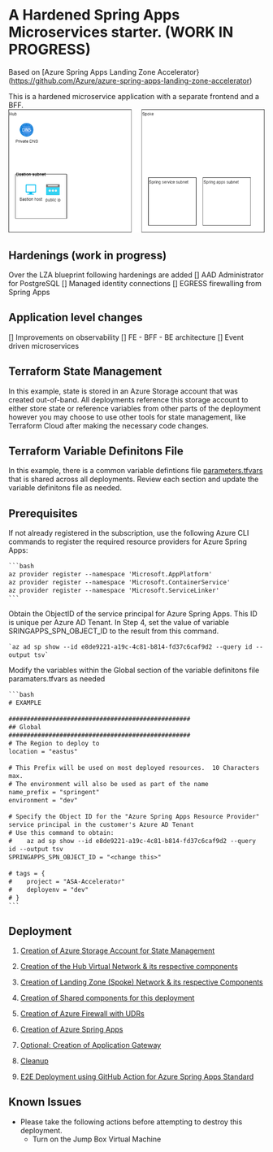 # A Hardened Spring Apps Microservices starter. (WORK IN PROGRESS) 
Based on [Azure Spring Apps Landing Zone Accelerator} (https://github.com/Azure/azure-spring-apps-landing-zone-accelerator)

This is a hardened microservice application with a separate frontend and a BFF.
![Diagram](./architecture.drawio.png)

## Hardenings (work in progress)
Over the LZA blueprint following hardenings are added
[] AAD Administrator for PostgreSQL
[] Managed identity connections
[] EGRESS firewalling from Spring Apps

## Application level changes

[] Improvements on observability
[] FE - BFF - BE architecture
[] Event driven microservices

## Terraform State Management

In this example, state is stored in an Azure Storage account that was created out-of-band.  All deployments reference this storage account to either store state or reference variables from other parts of the deployment however you may choose to use other tools for state management, like Terraform Cloud after making the necessary code changes.

## Terraform Variable Definitons File

In this example, there is a common variable defintions file [parameters.tfvars](./infra/parameters.tfvars) that is shared across all deployments. Review each section and update the variable definitons file as needed. 

## Prerequisites 


If not already registered in the subscription, use the following Azure CLI commands to register the required resource providers for Azure Spring Apps:

    ```bash
    az provider register --namespace 'Microsoft.AppPlatform'
    az provider register --namespace 'Microsoft.ContainerService'
    az provider register --namespace 'Microsoft.ServiceLinker'
    ```

Obtain the ObjectID of the service principal for Azure Spring Apps. This ID is unique per Azure AD Tenant. In Step 4, set the value of variable SRINGAPPS_SPN_OBJECT_ID to the result from this command.

    `az ad sp show --id e8de9221-a19c-4c81-b814-fd37c6caf9d2 --query id --output tsv`



Modify the variables within the Global section of the variable definitons file paramaters.tfvars as needed

    ```bash
    # EXAMPLE
    
    ##################################################
    ## Global
    ##################################################
    # The Region to deploy to
    location = "eastus"

    # This Prefix will be used on most deployed resources.  10 Characters max.
    # The environment will also be used as part of the name
    name_prefix = "springent"
    environment = "dev"

    # Specify the Object ID for the "Azure Spring Apps Resource Provider" service principal in the customer's Azure AD Tenant
    # Use this command to obtain:
    #    az ad sp show --id e8de9221-a19c-4c81-b814-fd37c6caf9d2 --query id --output tsv
    SPRINGAPPS_SPN_OBJECT_ID = "<change this>"

    # tags = { 
    #    project = "ASA-Accelerator"
    #    deployenv = "dev"
    # }
    ```
  
## Deployment

1. [Creation of Azure Storage Account for State Management](./infra/01-State-Storage.md)

2. [Creation of the Hub Virtual Network & its respective components](./infra/02-Hub-Network.md)

3. [Creation of Landing Zone (Spoke) Network & its respective Components](./infra/03-LZ-Network.md)

4. [Creation of Shared components for this deployment](./infra/04-LZ-SharedResources.md)
 
5. [Creation of Azure Firewall with UDRs](./infra/05-Hub-AzureFirewall.md)

6. [Creation of Azure Spring Apps](./infra/06-LZ-SpringApps.md)

7. [Optional: Creation of Application Gateway](./infra/07-LZ-AppGateway.md)

8. [Cleanup](./infra/08-cleanup.md)

9. [E2E Deployment using GitHub Action for Azure Spring Apps Standard](./infra/09-e2e-githubaction-standard.md)
    



## Known Issues

- Please take the following actions before attempting to destroy this deployment.
  - Turn on the Jump Box Virtual Machine
  



